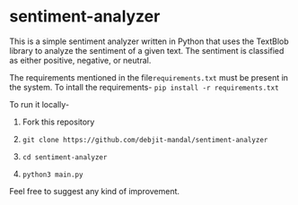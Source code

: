 # sentiment-analyzer
This is a simple sentiment analyzer written in Python that uses the TextBlob library to analyze the sentiment of a given text. The sentiment is classified as either positive, negative, or neutral. 

The requirements mentioned in the file`requirements.txt` must be present in the system.
To intall the requirements-
`pip install -r requirements.txt`

To run it locally-

1. Fork this repository
   
2. `git clone https://github.com/debjit-mandal/sentiment-analyzer`

3. `cd sentiment-analyzer`

4. `python3 main.py`

Feel free to suggest any kind of improvement.
